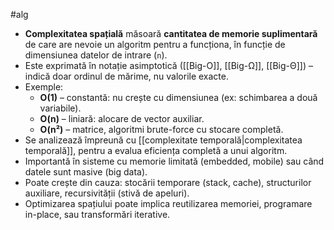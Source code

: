 #alg 

- **Complexitatea spațială** măsoară **cantitatea de memorie suplimentară** de care are nevoie un algoritm pentru a funcționa, în funcție de dimensiunea datelor de intrare (`n`).
- Este exprimată în notație asimptotică ([[Big-O]], [[Big-Ω]], [[Big-Θ]]) – indică doar ordinul de mărime, nu valorile exacte.
- Exemple:
  - **O(1)** – constantă: nu crește cu dimensiunea (ex: schimbarea a două variabile).
  - **O(n)** – liniară: alocare de vector auxiliar.
  - **O(n²)** – matrice, algoritmi brute-force cu stocare completă.
- Se analizează împreună cu [[complexitate temporală|complexitatea temporală]], pentru a evalua eficiența completă a unui algoritm.
- Importantă în sisteme cu memorie limitată (embedded, mobile) sau când datele sunt masive (big data).
- Poate crește din cauza: stocării temporare (stack, cache), structurilor auxiliare, recursivității (stivă de apeluri).
- Optimizarea spațiului poate implica reutilizarea memoriei, programare in-place, sau transformări iterative.
